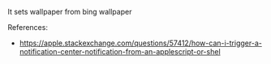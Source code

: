 It sets wallpaper from bing wallpaper


References:
* https://apple.stackexchange.com/questions/57412/how-can-i-trigger-a-notification-center-notification-from-an-applescript-or-shel




